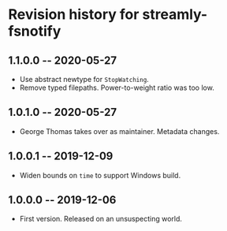 # Revision history for streamly-fsnotify

## 1.1.0.0 -- 2020-05-27

* Use abstract newtype for `StopWatching`.
* Remove typed filepaths. Power-to-weight ratio was too low.

## 1.0.1.0 -- 2020-05-27

* George Thomas takes over as maintainer. Metadata changes.

## 1.0.0.1 -- 2019-12-09

* Widen bounds on ``time`` to support Windows build.

## 1.0.0.0 -- 2019-12-06

* First version. Released on an unsuspecting world.

